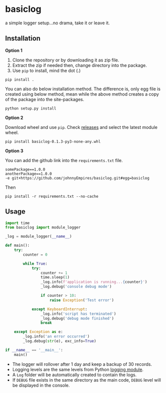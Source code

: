 # basiclog

a simple logger setup...no drama, take it or leave it.


## Installation

**Option 1**

1. Clone the repository or by downloading it as zip file.
2. Extract the zip if needed then, change directory into the package.
3. Use `pip` to install, mind the dot (.)
```
pip install .
```
You can also do below installation method. The difference is, only egg file is
created using below method, mean while the above method creates a copy of the
package into the site-packages.
```
python setup.py install
```

**Option 2**

Download wheel and use `pip`. Check [releases](https://github.com/johnnyEmpires/basiclog/releases) and select the latest module wheel.

```shell
pip install basiclog-0.1.3-py3-none-any.whl
```

**Option 3**

You can add the github link into the `requirements.txt` file.

```
somePackage==1.0.0
anotherPackage==1.0.0
-e git+https://github.com/johnnyEmpires/basiclog.git#egg=basiclog
```

Then

```
pip install -r requirements.txt --no-cache
```

## Usage

```python
import time
from basiclog import module_logger

_log = module_logger(__name__)

def main():
    try:
        counter = 0

        while True:
            try:
                counter += 1
                time.sleep(1)
                _log.info(f'application is running...{counter}')
                _log.debug('console debug mode')

                if counter > 10:
                    raise Exception('Test error')

            except KeyboardInterrupt:
                _log.info('script has terminated')
                _log.debug('debug mode finished')
                break

    except Exception as e:
        _log.info('an error occurred')
        _log.debug(str(e), exc_info=True)

if __name__ == '__main__':
    main()

```

* The logger will rollover after 1 day and keep a backup of 30 records.
* Logging levels are the same levels from Python [logging module](https://docs.python.org/2/library/logging.html#logging-levels).
* A `Log` folder will be automatically created to contain the logs.
* If `DEBUG` file exists in the same directory as the main code, `DEBUG` level will be displayed in the console.
